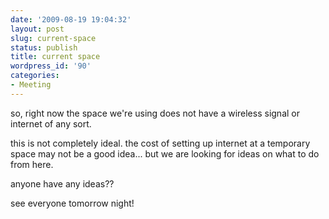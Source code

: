 ```yaml
---
date: '2009-08-19 19:04:32'
layout: post
slug: current-space
status: publish
title: current space
wordpress_id: '90'
categories:
- Meeting
---
```


so, right now the space we're using does not have a wireless signal or internet of any sort.

this is not completely ideal. the cost of setting up internet at a temporary space may not be a good idea... but we are looking for ideas on what to do from here.

anyone have any ideas??

see everyone tomorrow night!
